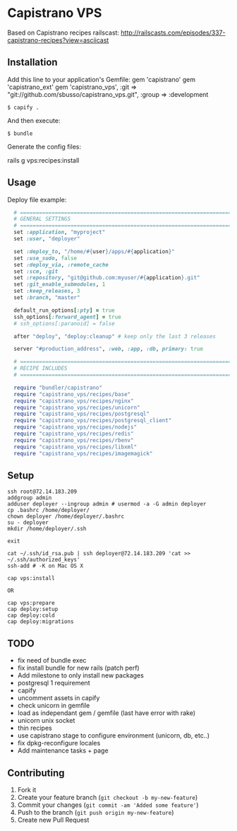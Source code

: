 # Capistrano VPS

Based on Capistrano recipes railscast: http://railscasts.com/episodes/337-capistrano-recipes?view=asciicast

## Installation

Add this line to your application's Gemfile:
    gem 'capistrano'
    gem 'capistrano_ext'
    gem 'capistrano_vps', :git => "git://github.com/sbusso/capistrano_vps.git", :group => :development

    $ capify .

And then execute:

    $ bundle

Generate the config files:

rails g vps:recipes:install


## Usage

Deploy file example:
```ruby
  # =============================================================================
  # GENERAL SETTINGS
  # =============================================================================
  set :application, "myproject"
  set :user, "deployer"

  set :deploy_to, "/home/#{user}/apps/#{application}"
  set :use_sudo, false
  set :deploy_via, :remote_cache
  set :scm, :git
  set :repository, "git@github.com:myuser/#{application}.git"
  set :git_enable_submodules, 1
  set :keep_releases, 3
  set :branch, "master"

  default_run_options[:pty] = true
  ssh_options[:forward_agent] = true
  # ssh_options[:paranoid] = false

  after "deploy", "deploy:cleanup" # keep only the last 3 releases

  server "#production_address", :web, :app, :db, primary: true

  # =============================================================================
  # RECIPE INCLUDES
  # =============================================================================

  require "bundler/capistrano"
  require "capistrano_vps/recipes/base"
  require "capistrano_vps/recipes/nginx"
  require "capistrano_vps/recipes/unicorn"
  require "capistrano_vps/recipes/postgresql"
  require "capistrano_vps/recipes/postgresql_client"
  require "capistrano_vps/recipes/nodejs"
  require "capistrano_vps/recipes/redis"
  require "capistrano_vps/recipes/rbenv"
  require "capistrano_vps/recipes/libxml"
  require "capistrano_vps/recipes/imagemagick"
```

## Setup

```
ssh root@72.14.183.209
addgroup admin
adduser deployer --ingroup admin # usermod -a -G admin deployer
cp .bashrc /home/deployer/
chown deployer /home/deployer/.bashrc
su - deployer
mkdir /home/deployer/.ssh

exit

cat ~/.ssh/id_rsa.pub | ssh deployer@72.14.183.209 'cat >> ~/.ssh/authorized_keys'
ssh-add # -K on Mac OS X

cap vps:install

OR

cap vps:prepare
cap deploy:setup
cap deploy:cold
cap deploy:migrations
```

## TODO

* fix need of bundle exec
* fix install bundle for new rails (patch perf)
* Add milestone to only install new packages
* postgresql 1 requirement
* capify
* uncomment assets in capify
* check unicorn in gemfile
* load as independant gem / gemfile (last have error with rake)
* unicorn unix socket
* thin recipes
* use capistrano stage to configure environment (unicorn, db, etc..)
* fix dpkg-reconfigure locales
* Add maintenance tasks + page

## Contributing

1. Fork it
2. Create your feature branch (`git checkout -b my-new-feature`)
3. Commit your changes (`git commit -am 'Added some feature'`)
4. Push to the branch (`git push origin my-new-feature`)
5. Create new Pull Request
